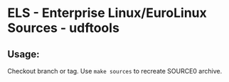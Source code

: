 # ELS - Enterprise Linux/EuroLinux Sources - udftools
 
## Usage:
  Checkout branch or tag. Use `make sources` to recreate  SOURCE0 archive.
